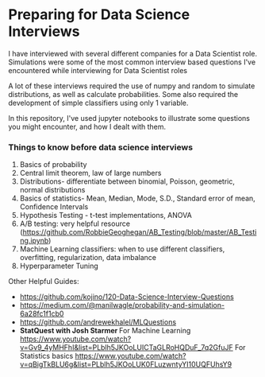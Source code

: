 # Preparing for Data Science Interviews

I have interviewed with several different companies for a Data Scientist role. Simulations were some of the most common interview based questions I've encountered while interviewing for Data Scientist roles 

A lot of these interviews required the use of numpy and random to simulate distributions, as well as calculate probabilities. Some also required the development of simple classifiers using only 1 variable. 

In this repository, I've used jupyter notebooks to illustrate some questions you might encounter, and how I dealt with them. 

### Things to know before data science interviews 

1. Basics of probability 
2. Central limit theorem, law of large numbers
3. Distributions- differentiate between binomial, Poisson, geometric, normal distributions 
4. Basics of statistics- Mean, Median, Mode, S.D., Standard error of mean, Confidence Intervals 
5. Hypothesis Testing - t-test implementations, ANOVA
6. A/B testing: very helpful resource (https://github.com/RobbieGeoghegan/AB_Testing/blob/master/AB_Testing.ipynb) 
7. Machine Learning classifiers: when to use different classifiers, overfitting, regularization, data imbalance
8. Hyperparameter Tuning 

Other Helpful Guides: 
* https://github.com/kojino/120-Data-Science-Interview-Questions
* https://medium.com/@manilwagle/probability-and-simulation-6a28fc1f1cb0
* https://github.com/andrewekhalel/MLQuestions
* <b> StatQuest with Josh Starmer </b> 
  For Machine Learning https://www.youtube.com/watch?v=Gv9_4yMHFhI&list=PLblh5JKOoLUICTaGLRoHQDuF_7q2GfuJF
  For Statistics basics https://www.youtube.com/watch?v=qBigTkBLU6g&list=PLblh5JKOoLUK0FLuzwntyYI10UQFUhsY9
